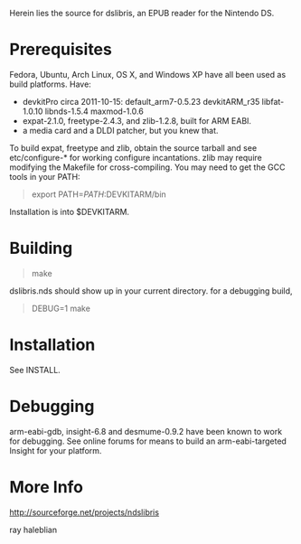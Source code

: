 Herein lies the source for dslibris, an EPUB reader for the Nintendo DS.

# Prerequisites
Fedora, Ubuntu, Arch Linux, OS X, and Windows XP have all been used as build platforms. Have:

*   devkitPro circa 2011-10-15: 
    default_arm7-0.5.23
    devkitARM_r35
    libfat-1.0.10
    libnds-1.5.4
    maxmod-1.0.6
*   expat-2.1.0, freetype-2.4.3, and zlib-1.2.8, built for ARM EABI.
*   a media card and a DLDI patcher, but you knew that.

To build expat, freetype and zlib, obtain the source tarball and see etc/configure-* for working configure incantations. zlib may require modifying the Makefile for cross-compiling. You may need to get the GCC tools in your PATH:

> export PATH=$PATH:$DEVKITARM/bin

Installation is into $DEVKITARM.

# Building
> make

dslibris.nds should show up in your current directory.
for a debugging build,

> DEBUG=1 make

# Installation
See INSTALL.

# Debugging
arm-eabi-gdb, insight-6.8 and desmume-0.9.2 have been known to work for debugging. See online forums for means to build an arm-eabi-targeted Insight for your platform.

# More Info
http://sourceforge.net/projects/ndslibris

ray haleblian

